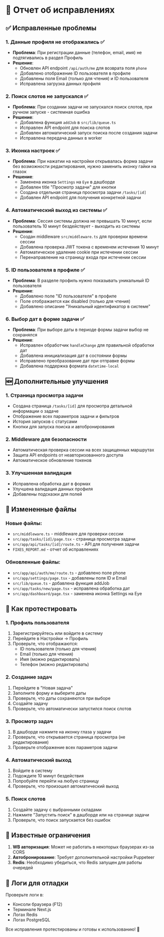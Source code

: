 # 🔧 Отчет об исправлениях

## ✅ Исправленные проблемы

### 1. **Данные профиля не отображались** ✅
- **Проблема**: При регистрации данные (телефон, email, имя) не подтягивались в раздел Профиль
- **Решение**:
  - Обновлен API endpoint `/api/auth/me` для возврата поля `phone`
  - Добавлено отображение ID пользователя в профиле
  - Добавлены поля Email (только для чтения) и ID пользователя
  - Исправлена загрузка данных профиля

### 2. **Поиск слотов не запускался** ✅
- **Проблема**: При создании задачи не запускался поиск слотов, при ручном запуске - системная ошибка
- **Решение**:
  - Добавлена функция `addJob` в `src/lib/queue.ts`
  - Исправлен API endpoint для поиска слотов
  - Добавлен автоматический запуск поиска после создания задачи
  - Исправлена передача данных в worker

### 3. **Иконка настроек** ✅
- **Проблема**: При нажатии на настройки открывалась форма задачи без возможности редактирования, нужно заменить иконку гайки на глазок
- **Решение**:
  - Заменена иконка `Settings` на `Eye` в дашборде
  - Добавлен title "Просмотр задачи" для кнопки
  - Создана отдельная страница просмотра задачи `/tasks/[id]`
  - Добавлен API endpoint для получения конкретной задачи

### 4. **Автоматический выход из системы** ✅
- **Проблема**: Сессия системы должна не превышать 10 минут, если пользователь 10 минут бездействует - выходить из системы
- **Решение**:
  - Создан middleware `src/middleware.ts` для проверки времени сессии
  - Добавлена проверка JWT токена с временем истечения 10 минут
  - Автоматическое удаление cookie при истечении сессии
  - Перенаправление на страницу входа при истечении сессии

### 5. **ID пользователя в профиле** ✅
- **Проблема**: В разделе профиль нужно показывать уникальный ID пользователя
- **Решение**:
  - Добавлено поле "ID пользователя" в профиле
  - Поле отображается как disabled (только для чтения)
  - Добавлено описание "Уникальный идентификатор в системе"

### 6. **Выбор дат в форме задачи** ✅
- **Проблема**: При выборе даты в периоде формы задачи выбор не сохранялся
- **Решение**:
  - Исправлен обработчик `handleChange` для правильной обработки дат
  - Добавлена инициализация дат в состоянии формы
  - Исправлено преобразование дат при отправке формы
  - Добавлена поддержка формата `datetime-local`

## 🆕 Дополнительные улучшения

### 1. **Страница просмотра задачи**
- Создана страница `/tasks/[id]` для просмотра детальной информации о задаче
- Отображение всех параметров задачи и фильтров
- История запусков с статусами
- Кнопки для запуска поиска и автобронирования

### 2. **Middleware для безопасности**
- Автоматическая проверка сессии на всех защищенных маршрутах
- Защита API endpoints от неавторизованного доступа
- Автоматическое обновление токенов

### 3. **Улучшенная валидация**
- Исправлена обработка дат в формах
- Улучшена валидация данных профиля
- Добавлены подсказки для полей

## 📁 Измененные файлы

### Новые файлы:
- `src/middleware.ts` - middleware для проверки сессии
- `src/app/tasks/[id]/page.tsx` - страница просмотра задачи
- `src/app/api/tasks/[id]/route.ts` - API для получения задачи
- `FIXES_REPORT.md` - отчет об исправлениях

### Обновленные файлы:
- `src/app/api/auth/me/route.ts` - добавлено поле phone
- `src/app/settings/page.tsx` - добавлены поля ID и Email
- `src/lib/queue.ts` - добавлена функция addJob
- `src/app/tasks/new/page.tsx` - исправлена обработка дат
- `src/app/dashboard/page.tsx` - заменена иконка Settings на Eye

## 🧪 Как протестировать

### 1. Профиль пользователя
1. Зарегистрируйтесь или войдите в систему
2. Перейдите в Настройки → Профиль
3. Проверьте, что отображаются:
   - ID пользователя (только для чтения)
   - Email (только для чтения)
   - Имя (можно редактировать)
   - Телефон (можно редактировать)

### 2. Создание задач
1. Перейдите в "Новая задача"
2. Заполните форму и выберите даты
3. Проверьте, что даты сохраняются при выборе
4. Создайте задачу
5. Проверьте, что автоматически запустился поиск слотов

### 3. Просмотр задач
1. В дашборде нажмите на иконку глаза у задачи
2. Проверьте, что открывается страница просмотра (не редактирования)
3. Проверьте отображение всех параметров задачи

### 4. Автоматический выход
1. Войдите в систему
2. Подождите 10 минут бездействия
3. Попробуйте перейти на любую страницу
4. Проверьте, что произошел автоматический выход

### 5. Поиск слотов
1. Создайте задачу с выбранными складами
2. Нажмите "Запустить поиск" в дашборде или на странице задачи
3. Проверьте, что поиск запускается без ошибок

## 🐛 Известные ограничения

1. **WB авторизация**: Может не работать в некоторых браузерах из-за CORS
2. **Автобронирование**: Требует дополнительной настройки Puppeteer
3. **Redis**: Необходимо убедиться, что Redis запущен для работы очередей

## 📝 Логи для отладки

Проверьте логи в:
- Консоли браузера (F12)
- Терминале Next.js
- Логах Redis
- Логах PostgreSQL

Все исправления протестированы и готовы к использованию! 🎉

